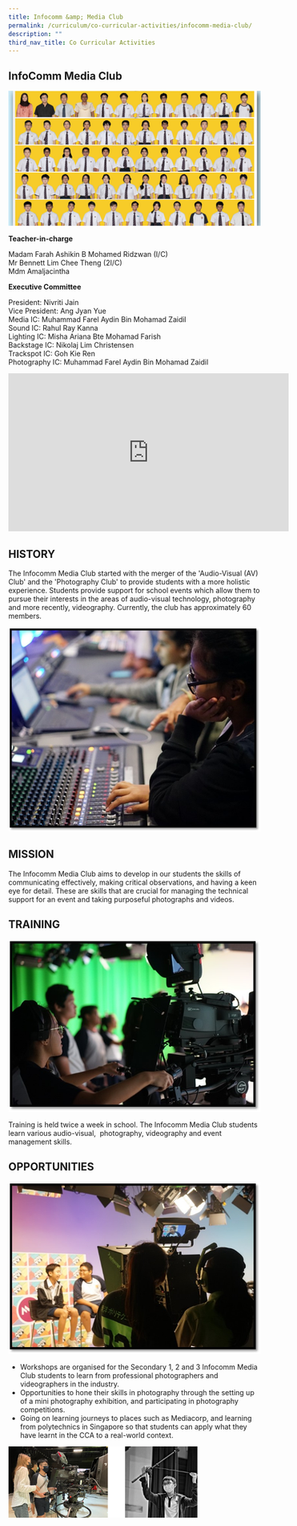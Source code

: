 ```yaml
---
title: Infocomm &amp; Media Club
permalink: /curriculum/co-curricular-activities/infocomm-media-club/
description: ""
third_nav_title: Co Curricular Activities
---
```

## InfoComm Media Club
![banner-infocomm.jpg](/images/infocomm%20media%20club.jpg)

**Teacher-in-charge**

Madam Farah Ashikin B Mohamed Ridzwan (I/C)<br>
Mr Bennett Lim Chee Theng (2I/C)<br>
Mdm Amaljacintha

**Executive Committee**

President: Nivriti Jain <br>
Vice President: Ang Jyan Yue <br>
Media IC: Muhammad Farel Aydin Bin Mohamad Zaidil <br>
Sound IC: Rahul Ray Kanna <br>
Lighting IC: Misha Ariana Bte Mohamad Farish <br>
Backstage IC: Nikolaj Lim Christensen <br>
Trackspot IC: Goh Kie Ren <br>
Photography IC: Muhammad Farel Aydin Bin Mohamad Zaidil 

<iframe width="560" height="315" src="https://www.youtube.com/embed/r_YklC1s5MQ" title="YouTube video player" frameborder="0" allow="accelerometer; autoplay; clipboard-write; encrypted-media; gyroscope; picture-in-picture" allowfullscreen=""></iframe>

## HISTORY


The Infocomm Media Club started with the merger of the 'Audio-Visual (AV) Club' and the 'Photography Club' to provide students with a more holistic experience. Students provide support for school events which allow them to pursue their interests in the areas of audio-visual technology, photography and more recently, videography. Currently, the club has approximately 60 members.&nbsp;

  

![v1.jpg](/images/v1.jpg)

## MISSION


The Infocomm Media Club aims to develop in our students the skills of communicating effectively, making critical observations, and having a keen eye for detail. These are skills that are crucial for managing the technical support for an event and taking purposeful photographs and videos.

## TRAINING


![v2.jpg](/images/v2.jpg)

  

Training is held twice a week in school. The Infocomm Media Club students learn various audio-visual,&nbsp; photography, videography and event management skills.&nbsp;

## OPPORTUNITIES


![v3.jpg](/images/v3.jpg)

  

*   Workshops are organised for the Secondary 1, 2 and 3 Infocomm Media Club students to learn from professional photographers and videographers in the industry.
*   Opportunities to hone their skills in photography through the setting up of a mini photography exhibition, and participating in photography competitions.
*   Going on learning journeys to places such as Mediacorp, and learning from polytechnics in Singapore so that students can apply what they have learnt in the CCA to a real-world context.


<img style="width:75%" src="/images/infocomm%20media.png">